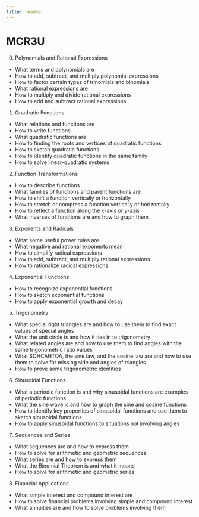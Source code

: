 ```yaml
---
title: readme
---
```



# MCR3U

0. Polynomials and Rational Expressions
 * What terms and polynomials are
 * How to add, subtract, and multiply polynomial expressions
 * How to factor certain types of trinomials and binomials
 * What rational expressions are
 * How to multiply and divide rational expressions
 * How to add and subtract rational expressions

1. Quadratic Functions
 * What relations and functions are
 * How to write functions
 * What quadratic functions are
 * How to finding the roots and vertices of quadratic functions
 * How to sketch quadratic functions
 * How to identify quadratic functions in the same family
 * How to solve linear-quadratic systems

2. Function Transformations
 * How to describe functions
 * What families of functions and parent functions are
 * How to shift a function vertically or horizontally
 * How to stretch or compress a function vertically or horizontally
 * How to reflect a function along the $x$-axis or $y$-axis 
 * What inverses of functions are and how to graph them

3. Exponents and Radicals
 * What some useful power rules are
 * What negative and rational exponents mean
 * How to simplify radical expressions
 * How to add, subtract, and multiply rational expressions 
 * How to rationalize radical expressions

4. Exponential Functions
 * How to recognize exponential functions
 * How to sketch exponential functions
 * How to apply exponential growth and decay

5. Trigonometry 
 * What special right triangles are and how to use them to find exact values of special angles
 * What the unit circle is and how it ties in to trigonometry
 * What related angles are and how to use them to find angles with the same trigonometric ratio values
 * What SOHCAHTOA, the sine law, and the cosine law are and how to use them to solve for missing side and angles of triangles
 * How to prove some trigonometric identities

6. Sinusoidal Functions
 * What a periodic function is and why sinusoidal functions are examples of periodic functions
 * What the sine wave is and how to graph the sine and cosine functions
 * How to identify key properties of sinusoidal functions and use them to sketch sinusoidal functions
 * How to apply sinusoidal functions to situations not involving angles

7. Sequences and Series
 * What sequences are and how to express them
 * How to solve for arithmetic and geometric sequences
 * What series are and how to express them
 * What the Binomial Theorem is and what it means
 * How to solve for arithmetic and geometric series

8. Financial Applications
 * What simple interest and compound interest are
 * How to solve financial problems involving simple and compound interest
 * What annuities are and how to solve problems involving them